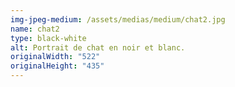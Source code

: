 ```yaml
---
img-jpeg-medium: /assets/medias/medium/chat2.jpg
name: chat2
type: black-white
alt: Portrait de chat en noir et blanc.
originalWidth: "522"
originalHeight: "435"
---
```

